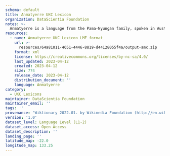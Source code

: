 ```yaml
---
schema: default
title: Anmatyerre UKC Lexicon
organization: DataScientia Foundation
notes: >-
  Anmatyerre is a language from the Pama-Nyungan family, spoken in Australia. The UKC Lexicon of Anmatyerre is represented as a lexico-semantic network. It consists of words, word senses, synsets, as well as sense-level and synset-level relationships.
resources:
  - name: Anmatyerre UKC Lexicon LMF format
    url: >-
      resources/64a81011-4651-4446-8819-d44128055f4a/output-amx.zip
    format: xml
    license: https://creativecommons.org/licenses/by-nc-sa/4.0/
    last_updated: 2023-04-12
    created: 2023-04-12
    size: 774
    release_date: 2023-04-12
    distribution_document: ''
    language: Anmatyerre
category:
  - UKC Lexicons
maintainer: DataScientia Foundation
maintainer_email: ''
tags: ''
provenance: 'Wiktionary 2022.01. by Wikimedia Foundation (http://en.wiktionary.org); Princeton WordNet 2.1 by Princeton University (https://wordnet.princeton.edu)'
version: '1.0'
dataset_level: Language Level (L1-2)
dataset_access: Open Access
dataset_description: ''
landing_page: ''
latitude_map: -22.0
longitude_map: 133.25
---
```

